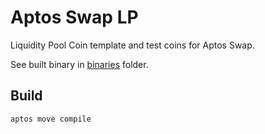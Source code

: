 # Aptos Swap LP

Liquidity Pool Coin template and test coins for Aptos Swap.

See built binary in [binaries](binaries) folder.

## Build

    aptos move compile
